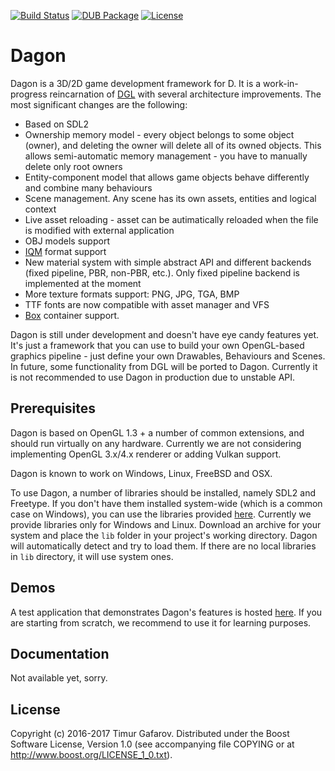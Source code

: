 [![Build Status](https://travis-ci.org/gecko0307/dagon.svg?branch=master)](https://travis-ci.org/gecko0307/dagon)
[![DUB Package](https://img.shields.io/dub/v/dagon.svg)](https://code.dlang.org/packages/dagon)
[![License](http://img.shields.io/badge/license-boost-blue.svg)](http://www.boost.org/LICENSE_1_0.txt)

Dagon
=====
Dagon is a 3D/2D game development framework for D. It is a work-in-progress reincarnation of [DGL](https://github.com/gecko0307/dgl) with several architecture improvements. The most significant changes are the following:

* Based on SDL2
* Ownership memory model - every object belongs to some object (owner), and deleting the owner will delete all of its owned objects. This allows semi-automatic memory management - you have to manually delete only root owners
* Entity-component model that allows game objects behave differently and combine many behaviours
* Scene management. Any scene has its own assets, entities and logical context
* Live asset reloading - asset can be autimatically reloaded when the file is modified with external application
* OBJ models support
* [IQM](https://github.com/lsalzman/iqm) format support
* New material system with simple abstract API and different backends (fixed pipeline, PBR, non-PBR, etc.). Only fixed pipeline backend is implemented at the moment
* More texture formats support: PNG, JPG, TGA, BMP
* TTF fonts are now compatible with asset manager and VFS
* [Box](https://github.com/gecko0307/box) container support.

Dagon is still under development and doesn't have eye candy features yet. It's just a framework that you can use to build your own OpenGL-based graphics pipeline - just define your own Drawables, Behaviours and Scenes. In future, some functionality from DGL will be ported to Dagon. Currently it is not recommended to use Dagon in production due to unstable API.

Prerequisites
-------------
Dagon is based on OpenGL 1.3 + a number of common extensions, and should run virtually on any hardware. Currently we are not considering implementing OpenGL 3.x/4.x renderer or adding Vulkan support.

Dagon is known to work on Windows, Linux, FreeBSD and OSX.

To use Dagon, a number of libraries should be installed, namely SDL2 and Freetype. If you don't have them installed system-wide (which is a common case on Windows), you can use the libraries provided [here](https://github.com/gecko0307/dagon/releases/tag/v0.0.2). Currently we provide libraries only for Windows and Linux. Download an archive for your system and place the `lib` folder in your project's working directory. Dagon will automatically detect and try to load them. If there are no local libraries in `lib` directory, it will use system ones.

Demos
-----
A test application that demonstrates Dagon's features is hosted [here](https://github.com/gecko0307/dagon-demo). If you are starting from scratch, we recommend to use it for learning purposes.

Documentation
-------------
Not available yet, sorry.

License
-------
Copyright (c) 2016-2017 Timur Gafarov. Distributed under the Boost Software License, Version 1.0 (see accompanying file COPYING or at http://www.boost.org/LICENSE_1_0.txt).
